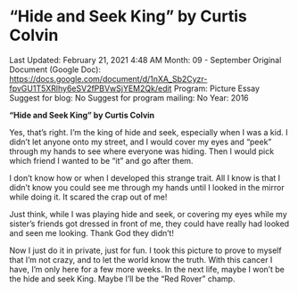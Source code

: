 # “Hide and Seek King” by Curtis Colvin

Last Updated: February 21, 2021 4:48 AM
Month: 09 - September
Original Document (Google Doc): https://docs.google.com/document/d/1nXA_Sb2Cyzr-fpvGU1T5XRlhy6eSV2fPBVwSjYEM2Qk/edit
Program: Picture Essay
Suggest for blog: No
Suggest for program mailing: No
Year: 2016

**“Hide and Seek King” by Curtis Colvin**

Yes, that’s right. I’m the king of hide and seek, especially when I was a kid. I didn’t let anyone onto my street, and I would cover my eyes and “peek” through my hands to see where everyone was hiding. Then I would pick which friend I wanted to be “it” and go after them.

I don’t know how or when I developed this strange trait. All I know is that I didn’t know you could see me through my hands until I looked in the mirror while doing it. It scared the crap out of me!

Just think, while I was playing hide and seek, or covering my eyes while my sister’s friends got dressed in front of me, they could have really had looked and seen me looking. Thank God they didn’t!

Now I just do it in private, just for fun. I took this picture to prove to myself that I’m not crazy, and to let the world know the truth. With this cancer I have, I’m only here for a few more weeks. In the next life, maybe I won’t be the hide and seek King. Maybe I’ll be the “Red Rover” champ.